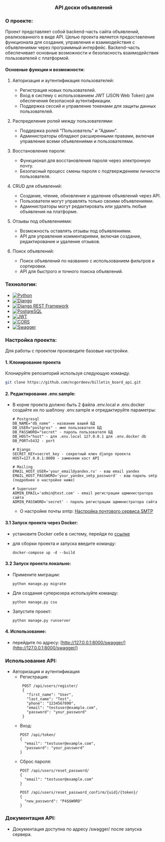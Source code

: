 <h3 align="center">API доски объявлений</h3>

### О проекте:

Проект представляет собой backend-часть сайта объявлений, реализованного в виде API. Целью проекта
является предоставление функционала для создания, управления и взаимодействия с объявлениями через программный
интерфейс. Backend-часть обеспечивает основные возможности и безопасность взаимодействия пользователей с платформой.

#### Основные функции и возможности:

1. Авторизация и аутентификация пользователей:
    - Регистрация новых пользователей.
    - Вход в систему с использованием JWT (JSON Web Token) для обеспечения безопасной аутентификации.
    - Поддержка сессий и управление токенами для защиты данных пользователей.


2. Распределение ролей между пользователями:
    - Поддержка ролей "Пользователь" и "Админ".
    - Администраторы обладают расширенными правами, включая управление всеми объявлениями и пользователями.


3. Восстановление пароля:
    - Функционал для восстановления пароля через электронную почту.
    - Безопасный процесс смены пароля с подтверждением личности пользователя.


4. CRUD для объявлений:
    - Создание, чтение, обновление и удаление объявлений через API.
    - Пользователи могут управлять только своими объявлениями.
    - Администраторы могут редактировать или удалять любые объявления на платформе.


5. Отзывы под объявлениями:
    - Возможность оставлять отзывы под объявлениями.
    - API для управления комментариями, включая создание, редактирование и удаление отзывов.


6. Поиск объявлений:
    - Поиск объявлений по названию с использованием фильтров и сортировки.
    - API для быстрого и точного поиска объявлений.

### Технологии:

- [![Python](https://img.shields.io/badge/Python-092E20?style=flat&logo=Python)](https://www.python.org/)
- [![Django](https://img.shields.io/badge/Django-092E20?style=flat&logo=Django)](https://www.djangoproject.com/)
- [![Django REST Framework](https://img.shields.io/badge/Django%20REST%20Framework-092E20?style=flat)](https://www.django-rest-framework.org/)
- [![PostgreSQL](https://img.shields.io/badge/PostgreSQL-092E20?style=flat&logo=PostgreSQL)](https://www.postgresql.org/)
- [![JWT](https://img.shields.io/badge/JWT-092E20?style=flat)](https://django-rest-framework-simplejwt.readthedocs.io/en/latest/)
- [![CORS](https://img.shields.io/badge/CORS-092E20?style=flat)](https://pypi.org/project/django-cors-headers/)
- [![Swagger](https://img.shields.io/badge/Swagger-092E20?style=flat)](https://swagger.io/)

### Настройка проекта:

Для работы с проектом произведите базовые настройки.

#### 1. Клонирование проекта

Клонируйте репозиторий используя следующую команду.

  ```sh
  git clone https://github.com/ncgordeev/billetin_board_api.git
  ```

#### 2. Редактирование .env.sample:

- В корне проекта должно быть 2 файла .env.local и .env.docker создайте их по шаблону .env.sample и отредактируйте
  параметры:
    ```text
    # Postgresql
    DB_NAME="db_name" - название вашей БД
    DB_USER="postgres" - имя пользователя БД
    DB_PASSWORD="secret" - пароль пользователя БД
    DB_HOST="host" - для .env.local 127.0.0.1 для .env.docker db
    DB_PORT=5432 - port
    
    # Django
    SECRET_KEY=secret_key - секретный ключ django проекта
    HOST=127.0.0.1:8000 - заменяем хост API
    
    # Mailing  
    EMAIL_HOST_USER='your_email@yandex.ru' - ваш email yandex
    EMAIL_HOST_PASSWORD='your_yandex_smtp_password' - ваш пароль smtp (подробнее о настройке ниже)
    
    # Superuser
    ADMIN_EMAIL='admin@test.com' - email регистрации администратора сайта
    ADMIN_PASSWORD='secret' - пароль регистрации администратора сайта
    ```
    - О настройке почты smtp:
      [Настройка почтового сервиса SMTP ](https://proghunter.ru/articles/setting-up-the-smtp-mail-service-for-yandex-in-django)

#### 3.1 Запуск проекта через Docker:

- установите Docker себе в систему, перейдя по [ссылке](https://docs.docker.com/engine/install/)
- для сборки проекта и запуска введите команду:

   ```text
   docker-compose up -d --build
   ```

#### 3.2 Запуск проекта локально:

- Примените миграции:
   ```text
   python manage.py migrate
   ```

- Для создания суперюзера используйте команду:
   ```text
   python manage.py csu
   ```

- Запустите проект:
   ```text
   python manage.py runserver
   ```

#### 4. Использование:

- перейдите по адресу: [http://127.0.0.1:8000/swagger/](http://127.0.0.1:8000/swagger/)

### Использование API:

- Авторизация и аутентификация
    - Регистрация:
      ```text
       POST /api/users/register/
       {
         "first_name": "User",
         "last_name": "Test",
         "phone": "1234567890",
         "email": "testuser@example.com",
         "password": "your_password"
       }
       ```
    - Вход:
       ```text
       POST /api/token/
       {
         "email": "testuser@example.com",
         "password": "your_password"
       }
       ```
    - Сброс пароля:
       ```text
       POST /api/users/reset_password/
       {
         "email": "testuser@example.com"
       }
       
       POST /api/users/reset_password_confirm/{uid}/{token}/
       {  
         "new_password": "P4$$W0RD"
       }
       ```

### Документация API:

- Документация доступна по адресу /swagger/ после запуска сервера.
